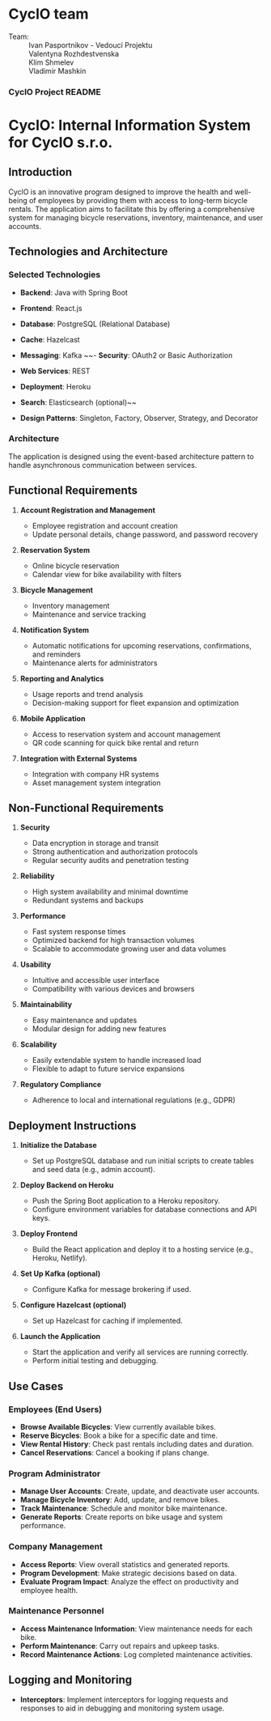 # CyclO team

<div>
<dl>
<dt>Team:</dt>
<dd>Ivan Pasportnikov - Vedoucí Projektu</dd>
<dd>Valentyna Rozhdestvenska</dd>
<dd>Klim Shmelev</dd>
<dd>Vladimir Mashkin</dd>
</dl>
</div>

### CyclO Project README

# CyclO: Internal Information System for CyclO s.r.o.

## Introduction

CyclO is an innovative program designed to improve the health and well-being of employees by providing them with access to long-term bicycle rentals. The application aims to facilitate this by offering a comprehensive system for managing bicycle reservations, inventory, maintenance, and user accounts.

## Technologies and Architecture

### Selected Technologies
- **Backend**: Java with Spring Boot
- **Frontend**: React.js
- **Database**: PostgreSQL (Relational Database)
- **Cache**: Hazelcast
- **Messaging**: Kafka
~~- **Security**: OAuth2 or Basic Authorization
- **Web Services**: REST
- **Deployment**: Heroku
- **Search**: Elasticsearch (optional)~~

- **Design Patterns**: Singleton, Factory, Observer, Strategy, and Decorator

### Architecture
The application is designed using the event-based architecture pattern to handle asynchronous communication between services. 

## Functional Requirements
1. **Account Registration and Management**
   - Employee registration and account creation
   - Update personal details, change password, and password recovery

2. **Reservation System**
   - Online bicycle reservation
   - Calendar view for bike availability with filters

3. **Bicycle Management**
   - Inventory management
   - Maintenance and service tracking

4. **Notification System**
   - Automatic notifications for upcoming reservations, confirmations, and reminders
   - Maintenance alerts for administrators

5. **Reporting and Analytics**
   - Usage reports and trend analysis
   - Decision-making support for fleet expansion and optimization

6. **Mobile Application**
   - Access to reservation system and account management
   - QR code scanning for quick bike rental and return

7. **Integration with External Systems**
   - Integration with company HR systems
   - Asset management system integration

## Non-Functional Requirements
1. **Security**
   - Data encryption in storage and transit
   - Strong authentication and authorization protocols
   - Regular security audits and penetration testing

2. **Reliability**
   - High system availability and minimal downtime
   - Redundant systems and backups

3. **Performance**
   - Fast system response times
   - Optimized backend for high transaction volumes
   - Scalable to accommodate growing user and data volumes

4. **Usability**
   - Intuitive and accessible user interface
   - Compatibility with various devices and browsers

5. **Maintainability**
   - Easy maintenance and updates
   - Modular design for adding new features

6. **Scalability**
   - Easily extendable system to handle increased load
   - Flexible to adapt to future service expansions

7. **Regulatory Compliance**
   - Adherence to local and international regulations (e.g., GDPR)

## Deployment Instructions
1. **Initialize the Database**
   - Set up PostgreSQL database and run initial scripts to create tables and seed data (e.g., admin account).

2. **Deploy Backend on Heroku**
   - Push the Spring Boot application to a Heroku repository.
   - Configure environment variables for database connections and API keys.

3. **Deploy Frontend**
   - Build the React application and deploy it to a hosting service (e.g., Heroku, Netlify).

4. **Set Up Kafka (optional)**
   - Configure Kafka for message brokering if used.

5. **Configure Hazelcast (optional)**
   - Set up Hazelcast for caching if implemented.

6. **Launch the Application**
   - Start the application and verify all services are running correctly.
   - Perform initial testing and debugging.

## Use Cases
### Employees (End Users)
- **Browse Available Bicycles**: View currently available bikes.
- **Reserve Bicycles**: Book a bike for a specific date and time.
- **View Rental History**: Check past rentals including dates and duration.
- **Cancel Reservations**: Cancel a booking if plans change.

### Program Administrator
- **Manage User Accounts**: Create, update, and deactivate user accounts.
- **Manage Bicycle Inventory**: Add, update, and remove bikes.
- **Track Maintenance**: Schedule and monitor bike maintenance.
- **Generate Reports**: Create reports on bike usage and system performance.

### Company Management
- **Access Reports**: View overall statistics and generated reports.
- **Program Development**: Make strategic decisions based on data.
- **Evaluate Program Impact**: Analyze the effect on productivity and employee health.

### Maintenance Personnel
- **Access Maintenance Information**: View maintenance needs for each bike.
- **Perform Maintenance**: Carry out repairs and upkeep tasks.
- **Record Maintenance Actions**: Log completed maintenance activities.

## Logging and Monitoring
- **Interceptors**: Implement interceptors for logging requests and responses to aid in debugging and monitoring system usage.



